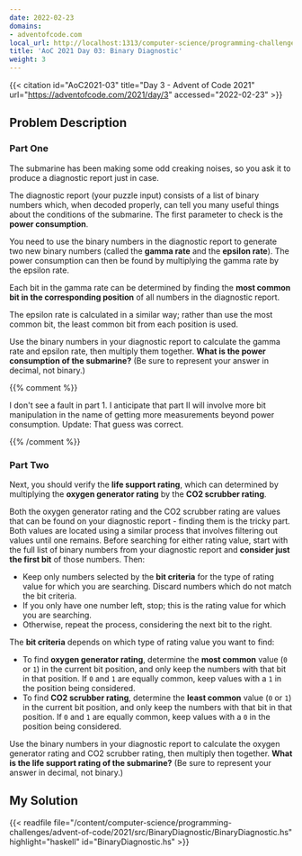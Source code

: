 ```yaml
---
date: 2022-02-23
domains:
- adventofcode.com
local_url: http://localhost:1313/computer-science/programming-challenges/advent-of-code/2021/src/BinaryDiagnostic/03-binary-diagnostic/
title: 'AoC 2021 Day 03: Binary Diagnostic'
weight: 3
---
```


{{< citation
    id="AoC2021-03"
    title="Day 3 - Advent of Code 2021"
    url="https://adventofcode.com/2021/day/3"
    accessed="2022-02-23" >}}

## Problem Description

### Part One

The submarine has been making some odd creaking noises, so you ask it to
produce a diagnostic report just in case.

The diagnostic report (your puzzle input) consists of a list of binary
numbers which, when decoded properly, can tell you many useful things
about the conditions of the submarine. The first parameter to check is
the **power consumption**.

You need to use the binary numbers in the diagnostic report to generate
two new binary numbers (called the **gamma rate** and the **epsilon
rate**). The power consumption can then be found by multiplying the
gamma rate by the epsilon rate.

Each bit in the gamma rate can be determined by finding the **most
common bit in the corresponding position** of all numbers in the
diagnostic report.

The epsilon rate is calculated in a similar way; rather than use the
most common bit, the least common bit from each position is used.

Use the binary numbers in your diagnostic report to calculate the gamma
rate and epsilon rate, then multiply them together. **What is the power
consumption of the submarine?** (Be sure to represent your answer in
decimal, not binary.)

{{% comment %}}

I don't see a fault in part 1. I anticipate that part II will involve
more bit manipulation in the name of getting more measurements beyond
power consumption. Update: That guess was correct.

{{% /comment %}}

### Part Two

Next, you should verify the **life support rating**, which can
determined by multiplying the **oxygen generator rating** by the
**CO2 scrubber rating**.

Both the oxygen generator rating and the CO2 scrubber rating are values
that can be found on your diagnostic report - finding them is the tricky
part. Both values are located using a similar process that involves
filtering out values until one remains. Before searching for either
rating value, start with the full list of binary numbers from your
diagnostic report and **consider just the first bit** of those numbers.
Then:

* Keep only numbers selected by the **bit criteria** for the type of
  rating value for which you are searching. Discard numbers which do not
  match the bit criteria.
* If you only have one number left, stop; this is the rating value for
  which you are searching.
* Otherwise, repeat the process, considering the next bit to the right.

The **bit criteria** depends on which type of rating value you want to
find:

* To find **oxygen generator rating**, determine the **most common**
  value (`0` or `1`) in the current bit position, and only keep the
  numbers with that bit in that position. If `0` and `1` are equally
  common, keep values with a `1` in the position being considered.
* To find **CO2 scrubber rating**, determine the **least common** value
  (`0` or `1`) in the current bit position, and only keep the numbers
  with that bit in that position. If `0` and `1` are equally common,
  keep values with a `0` in the position being considered.

Use the binary numbers in your diagnostic report to calculate the oxygen
generator rating and CO2 scrubber rating, then multiply then together.
**What is the life support rating of the submarine?** (Be sure to
represent your answer in decimal, not binary.)

## My Solution

{{< readfile
    file="/content/computer-science/programming-challenges/advent-of-code/2021/src/BinaryDiagnostic/BinaryDiagnostic.hs"
    highlight="haskell"
    id="BinaryDiagnostic.hs" >}}
